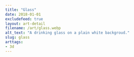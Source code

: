 ```yaml
---
title: "Glass"
date: 2018-01-01
excludefeed: true
layout: art-detail
filename: /art/glass.webp
alt_text: "A drinking glass on a plain white backgroud."
slug: glass
arttags:
- 3d
---
```

